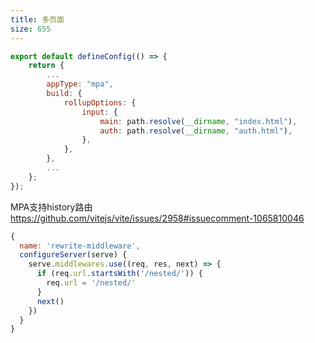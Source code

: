 ```yaml
---
title: 多页面
size: 655
---
```

```js
export default defineConfig(() => {
    return {
	    ...
        appType: "mpa",
        build: {
            rollupOptions: {
                input: {
                    main: path.resolve(__dirname, "index.html"),
                    auth: path.resolve(__dirname, "auth.html"),
                },
            },
        },
        ...
    };
});

```

MPA支持history路由
https://github.com/vitejs/vite/issues/2958#issuecomment-1065810046
```jsx
{
  name: 'rewrite-middleware',
  configureServer(serve) {
	serve.middlewares.use((req, res, next) => {
	  if (req.url.startsWith('/nested/')) {
		req.url = '/nested/'
	  }
	  next()
	})
  }
}
```
